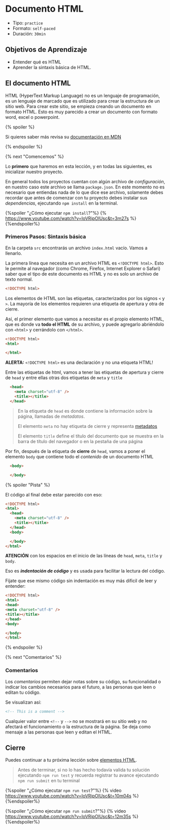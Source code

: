 # Documento HTML

- Tipo: `practice`
- Formato: `self-paced`
- Duración: `30min`

## Objetivos de Aprendizaje

- Entender qué es HTML
- Aprender la sintaxis básica de HTML.

## El documento HTML

HTML (HyperText Markup Language) no es un lenguaje de programación,
es un lenguaje de marcado que es utilizado para crear la estructura
de un sitio web. Para crear este sitio, se empieza creando
un documento en formato HTML. Esto es muy parecido a crear un documento
con formato word, excel o powerpoint.

{% spoiler %}

Si quieres saber más revisa su [documentación en MDN](https://developer.mozilla.org/es/docs/Learn/HTML/Introduction_to_HTML/Getting_started)

{% endspoiler %}

{% next "Comencemos" %}

Lo **primero** que haremos en esta lección, y en todas las siguientes, es
inicializar nuestro proyecto.

En general todos los proyectos cuentan con algún archivo de _configuración_, en
nuestro caso este archivo se llama `package.json`. En este momento no es
necesario que entiendas nada de lo que dice ese archivo, solamente debes recordar
que antes de comenzar con tu proyecto debes instalar sus _dependencias_,
ejecutando `npm install` en la terminal.

{%spoiler "¿Cómo ejecutar `npm install`?"%}
{% https://www.youtube.com/watch?v=IoVRipOlUsc&t=3m27s %}
{%endspoiler%}

### Primeros Pasos: Sintaxis básica

En la carpeta `src` encontrarás un archivo `index.html` vacío. Vamos a llenarlo.

La primera línea que necesita en un archivo HTML es `<!DOCTYPE html>`.
Esto le permite al navegador (como Chrome, Firefox, Internet Explorer o Safari)
saber que el tipo de este documento es HTML y no es solo un archivo de texto normal.

```html
<!DOCTYPE html>
```

Los elementos de HTML son las etiquetas, caracterizados por los signos `<` y `>`.
La mayoría de los elementos requieren una etiqueta de apertura y otra de cierre.

Así, el primer elemento que vamos a necesitar es el propio elemento HTML, que es
donde va **todo el HTML** de su archivo, y puede agregarlo abriéndolo con
`<html>` y cerrándolo con `</html>`.

```html
<!DOCTYPE html>
<html>

</html>
```

**ALERTA:** `<!DOCTYPE html>` es una declaración y no una etiqueta HTML!

Entre las etiquetas de html, vamos a tener las etiquetas de apertura y cierre
de `head` y entre ellas otras dos etiquetas de `meta` y `title`

```html
  <head>
    <meta charset="utf-8" />
    <title></title>
  </head>
```

> En la etiqueta de `head` es donde contiene la información sobre la página,
> llamadas de *metadatos*.
>
> El elemento `meta` no hay etiqueta de cierre y representa
> [metadatos](https://developer.mozilla.org/es/docs/Glossary/Metadata)
>
> El elemento `title` define el título del documento que se muestra
> en la barra de título del navegador o en la pestaña de una página

Por fin, después de la etiqueta de **cierre** de `head`,
vamos a poner el elemento `body` que contiene todo el _contenido_ de un
documento HTML

```html
  <body>

  </body>
```

{% spoiler "Pista" %}

El código al final debe estar parecido con eso:

```html
<!DOCTYPE html>
<html>
  <head>
    <meta charset="utf-8" />
    <title></title>
  </head>
  <body>

  </body>
</html>
```

**ATENCIÓN** con los espacios en el inicio de las líneas de `head`, `meta`,
`title` y `body`.

Eso es **_indentación de código_** y es usada para facilitar la lectura del código.

Fíjate que ese mismo código sin indentación es muy más dificil de leer y entender:

```html
<!DOCTYPE html>
<html>
<head>
<meta charset="utf-8" />
<title></title>
</head>
<body>

</body>
</html>
```

{% endspoiler %}

{% next "Comentarios" %}

### Comentarios

Los _comentarios_ permiten dejar notas sobre su código, su funcionalidad o indicar
los cambios necesarios para el futuro, a las personas que leen o editan tu código.

Se visualizan así:

```html
<!-- This is a comment -->
```

Cualquier valor entre `<!--` y `-->` no se mostrará en su sitio web y no
afectará el funcionamiento o la estructura de la página. Se deja como mensaje a
las personas que leen y editan el HTML.

## Cierre

Puedes continuar a tu próxima lección sobre
[elementos HTML](https://lab.cs50.io/Laboratoria/admission-curriculum/rediseno-prework-fe/admission/03-prework/04-html-basics/sandbox/02-elements/).

> Antes de terminar, si no lo has hecho todavía valida tu solución ejecutando
> `npm run test` y recuerda registrar tu avance ejecutando `npm run submit` en
> tu terminal

{%spoiler "¿Cómo ejecutar `npm run test`?"%}
{% video https://www.youtube.com/watch?v=IoVRipOlUsc&t=10m04s %}
{%endspoiler%}

{%spoiler "¿Cómo ejecutar `npm run submit`?"%}
{% video https://www.youtube.com/watch?v=IoVRipOlUsc&t=12m35s %}
{%endspoiler%}
